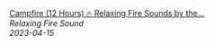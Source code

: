 <!--2024-01-14 01:04:00-->
<div class="yb">
  <a class="nodecor" href="/index.html?relaks/campfire_12_hours_relaxing_fire_sounds_by_the_lake_ambience_for_stress_relief_sleeping">
    <img class="preview" data-videoid="oXP_p0vsVd8" src="https://i.ytimg.com/vi/oXP_p0vsVd8/hqdefault.jpg" align="middle" alt="">
  </a>
  <div class="inlbl text">
    <a class="nodecor" href="/index.html?relaks/campfire_12_hours_relaxing_fire_sounds_by_the_lake_ambience_for_stress_relief_sleeping">Campfire (12 Hours) 🔥 Relaxing Fire Sounds by the...</a><br>
    <i class="smaller2">Relaxing Fire Sound</i><br>
    <i class="smaller3">2023-04-15</i>
  </div>
</div>
